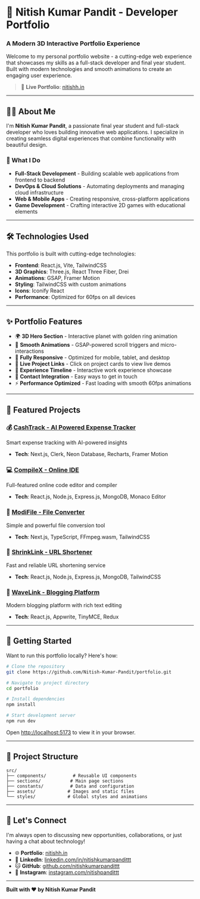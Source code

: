 # 🌟 Nitish Kumar Pandit - Developer Portfolio

### A Modern 3D Interactive Portfolio Experience

Welcome to my personal portfolio website - a cutting-edge web experience that showcases my skills as a full-stack developer and final year student. Built with modern technologies and smooth animations to create an engaging user experience.

> 🚀 **Live Portfolio**: [nitishh.in](https://nitishh.in)

---

## 👨‍💻 About Me

I'm **Nitish Kumar Pandit**, a passionate final year student and full-stack developer who loves building innovative web applications. I specialize in creating seamless digital experiences that combine functionality with beautiful design.

### 🎯 What I Do
- **Full-Stack Development** - Building scalable web applications from frontend to backend
- **DevOps & Cloud Solutions** - Automating deployments and managing cloud infrastructure
- **Web & Mobile Apps** - Creating responsive, cross-platform applications
- **Game Development** - Crafting interactive 2D games with educational elements

---

## 🛠️ Technologies Used

This portfolio is built with cutting-edge technologies:

- **Frontend**: React.js, Vite, TailwindCSS
- **3D Graphics**: Three.js, React Three Fiber, Drei
- **Animations**: GSAP, Framer Motion
- **Styling**: TailwindCSS with custom animations
- **Icons**: Iconify React
- **Performance**: Optimized for 60fps on all devices

---

## ✨ Portfolio Features

- 🌍 **3D Hero Section** - Interactive planet with golden ring animation
- 🎨 **Smooth Animations** - GSAP-powered scroll triggers and micro-interactions
- 📱 **Fully Responsive** - Optimized for mobile, tablet, and desktop
- 🚀 **Live Project Links** - Click on project cards to view live demos
- 💼 **Experience Timeline** - Interactive work experience showcase
- 📧 **Contact Integration** - Easy ways to get in touch
- ⚡ **Performance Optimized** - Fast loading with smooth 60fps animations

---

## 🎯 Featured Projects

### 💰 [CashTrack - AI Powered Expense Tracker](https://cashtrack.nitishh.in)
Smart expense tracking with AI-powered insights
- **Tech**: Next.js, Clerk, Neon Database, Recharts, Framer Motion

### 💻 [CompileX - Online IDE](https://compilex.nitishh.in)
Full-featured online code editor and compiler
- **Tech**: React.js, Node.js, Express.js, MongoDB, Monaco Editor

### 🔄 [ModiFile - File Converter](https://modifile.nitishh.in)
Simple and powerful file conversion tool
- **Tech**: Next.js, TypeScript, FFmpeg.wasm, TailwindCSS

### 🔗 [ShrinkLink - URL Shortener](https://sl.nitishh.in)
Fast and reliable URL shortening service
- **Tech**: React.js, Node.js, Express.js, MongoDB, TailwindCSS

### 📝 [WaveLink - Blogging Platform](https://wavelink.nitishh.in)
Modern blogging platform with rich text editing
- **Tech**: React.js, Appwrite, TinyMCE, Redux

---

## 🚀 Getting Started

Want to run this portfolio locally? Here's how:

```bash
# Clone the repository
git clone https://github.com/Nitish-Kumar-Pandit/portfolio.git

# Navigate to project directory
cd portfolio

# Install dependencies
npm install

# Start development server
npm run dev
```

Open [http://localhost:5173](http://localhost:5173) to view it in your browser.

---

## 📁 Project Structure

```
src/
├── components/          # Reusable UI components
├── sections/           # Main page sections
├── constants/          # Data and configuration
├── assets/            # Images and static files
└── styles/            # Global styles and animations
```

---

## 🤝 Let's Connect

I'm always open to discussing new opportunities, collaborations, or just having a chat about technology!

- 🌐 **Portfolio**: [nitishh.in](https://nitishh.in)
- 💼 **LinkedIn**: [linkedin.com/in/nitishkumarpandittt](https://www.linkedin.com/in/nitishkumarpandittt/)
- 🐱 **GitHub**: [github.com/nitishkumarpandittt](https://github.com/nitishkumarpandittt)
- 📸 **Instagram**: [instagram.com/nitishpandittt](https://www.instagram.com/nitishpandittt/)


---

**Built with ❤️ by Nitish Kumar Pandit**